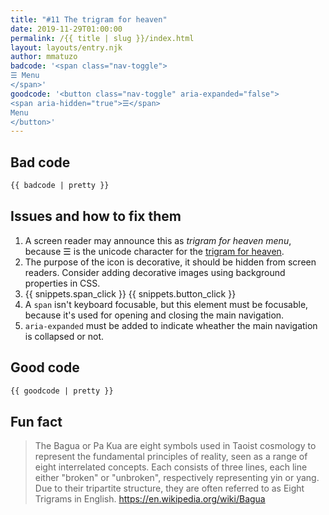 ```yaml
---
title: "#11 The trigram for heaven"
date: 2019-11-29T01:00:00
permalink: /{{ title | slug }}/index.html
layout: layouts/entry.njk
author: mmatuzo
badcode: '<span class="nav-toggle">
☰ Menu
</span>'
goodcode: '<button class="nav-toggle" aria-expanded="false">
<span aria-hidden="true">☰</span> 
Menu
</button>'
---
```



<div class="section bad">

## Bad code

```html
{{ badcode | pretty }}
```
</div>

<div class="section">

## Issues and how to fix them

1. A screen reader may announce this as _trigram for heaven menu_, because ☰ is the unicode character for the [trigram for heaven](https://en.wikipedia.org/wiki/Bagua).
1. The purpose of the icon is decorative, it should be hidden from screen readers. Consider adding decorative images using background properties in CSS.
1. {{ snippets.span_click }} {{ snippets.button_click }}
1. A `span` isn't keyboard focusable, but this element must be focusable, because it's used for opening and closing the main navigation.
1. `aria-expanded` must be added to indicate wheather the main navigation is collapsed or not.

<div class="section">

## Good code

```html
{{ goodcode | pretty }}
```
</div>

<div class="section">

## Fun fact

> The Bagua or Pa Kua are eight symbols used in Taoist cosmology to represent the fundamental principles of reality, seen as a range of eight interrelated concepts. Each consists of three lines, each line either "broken" or "unbroken", respectively representing yin or yang. Due to their tripartite structure, they are often referred to as Eight Trigrams in English.
<https://en.wikipedia.org/wiki/Bagua>

</div>
